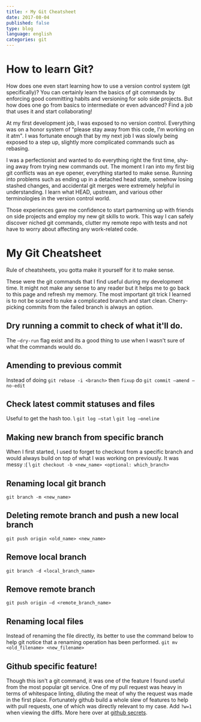 ```yaml
---
title: ⚡️ My Git Cheatsheet
date: 2017-08-04
published: false
type: blog
language: english
categories: git
---
```

# How to learn Git?
How does one even start learning how to use a version control system (git specifically)? You can certainly learn the basics of git commands by enforcing good committing habits and versioning for solo side projects. But how does one go from basics to intermediate or even advanced? Find a job that uses it and start collaborating!

At my first development job, I was exposed to no version control. Everything was on a honor system of "please stay away from this code, I'm working on it atm". I was fortunate enough that by my next job I was slowly being exposed to a step up, slightly more complicated commands such as rebasing. 

I was a perfectionist and wanted to do everything right the first time, shy-ing away from trying new commands out. The moment I ran into my first big git conflicts was an eye opener, everything started to make sense. Running into problems such as ending up in a detached head state, somehow losing stashed changes, and accidental git merges were extremely helpful in understanding. I learn what HEAD, upstream, and various other terminologies in the version control world. 

Those experiences gave me confidence to start partnerning up with friends on side projects and employ my new git skills to work. This way I can safely discover niched git commands, clutter my remote repo with tests and not have to worry about affecting any work-related code.

# My Git Cheatsheet
Rule of cheatsheets, you gotta make it yourself for it to make sense. 

These were the git commands that I find useful during my development time. It might not make any sense to any reader but it helps me to go back to this page and refresh my memory. The most important git trick I learned is to not be scared to nuke a complicated branch and start clean. Cherry-picking commits from the failed branch is always an option.

## Dry running a commit to check of what it'll do.
The `—dry-run` flag exist and its a good thing to use when I wasn't sure of what the commands would do.

## Amending to previous commit
Instead of doing `git rebase -i <branch>` then `fixup` do `git commit —amend —no-edit`

## Check latest commit statuses and files
Useful to get the hash too. \\
`git log —stat` \\
`git log —oneline`

## Making new branch from specific branch
When I first started, I used to forget to checkout from a specific branch and would always build on top of what I was working on previously. It was messy :( \\
`git checkout -b <new_name> <optional: which_branch>`

## Renaming local git branch
`git branch -m <new_name>`

## Deleting remote branch and push a new local branch
`git push origin <old_name> <new_name>`

## Remove local branch
`git branch -d <local_branch_name>`

## Remove remote branch
`git push origin —d <remote_branch_name>`

## Renaming local files
Instead of renaming the file directly, its better to use the command below to help git notice that a renaming operation has been performed.
`git mv <old_filename> <new_filename>`

## Github specific feature!
Though this isn't a git command, it was one of the feature I found useful from the most popular git service. One of my pull request was heavy in terms of whitespace linting, diluting the meat of why the request was made in the first place. Fortunately github build a whole slew of features to help with pull requests, one of which was directly relevant to my case. Add `?w=1` when viewing the diffs. More here over at <a href="https://github.com/blog/967-github-secrets">github secrets</a>.

<!-- Renaming files/folders with git
https://blog.filippo.io/git-fixup-amending-an-older-commit/
http://fle.github.io/git-tip-keep-your-branch-clean-with-fixup-and-autosquash.html -->

<!-- <script src="https://gist.github.com/aulb/9beeef67ae03fb574f39fa37a40a1928.js"></script> -->
